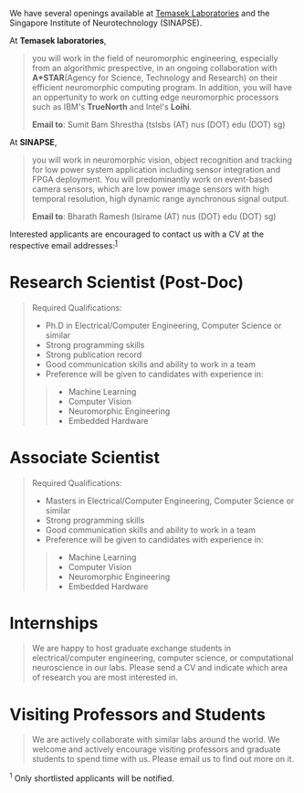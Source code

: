 <!--
.. title: Openings
.. slug: openings
.. date: 2019-01-22 18:54:19 UTC+08:00
.. tags: 
.. category: 
.. link: 
.. description: 
.. type: text
-->

<!--
We have several openings available at
[Temasek Laboratories](http://www.temasek-labs.nus.edu.sg/)
and the Singapore Institute of Neurotechnology (SINAPSE).
Interested applicants are encouraged to contact us with a CV at the following email addresses:<sup>[1](#applicaitonNote)</sup>
<table>
  <tr>
    <td><b> Temasek Laboratories : </b></th>
    <td>Sumit Bam Shrestha (tslsbs (AT) nus (DOT) edu (DOT) sg) </td>
  </tr>
  <tr>
    <td><b> SINAPSE : </b></th> 
    <td>Bharath Ramesh (lsirame (AT) nus (DOT) edu (DOT) sg) </td> 
  </tr>
</table> 
-->

We have several openings available at
[Temasek Laboratories](http://www.temasek-labs.nus.edu.sg/)
and the Singapore Institute of Neurotechnology (SINAPSE).

At __Temasek laboratories__,
>you will work in the field of neuromorphic engineering, especially from an algorithmic prespective,
>in an ongoing collaboration with __A*STAR__(Agency for Science, Technology and Research) on their efficient neuromorphic computing program.
>In addition, you will have an oppertunity to work on cutting edge neuromorphic processors such as IBM's __TrueNorth__ and Intel's __Loihi__.
>
>__Email to__: Sumit Bam Shrestha (tslsbs (AT) nus (DOT) edu (DOT) sg)

At __SINAPSE__,
>you will work in neuromorphic vision, object recognition and tracking for low power system application
>including sensor integration and FPGA deployment. 
>You will predominantly work on event-based camera sensors, which are low power image sensors with high temporal resolution, high dynamic range aynchronous signal output.
>
>__Email to__: Bharath Ramesh (lsirame (AT) nus (DOT) edu (DOT) sg)


Interested applicants are encouraged to contact us with a CV at the respective email addresses:<sup>[1](#applicaitonNote)</sup>

# Research Scientist (Post-Doc) #

>Required Qualifications:
>
>* Ph.D in Electrical/Computer Engineering, Computer Science or similar
>* Strong programming skills
>* Strong publication record
>* Good communication skills and ability to work in a team
>* Preference will be given to candidates with experience in:
>>	* Machine Learning
>>	* Computer Vision
>>	* Neuromorphic Engineering
>>	* Embedded Hardware
	
# Associate Scientist #

>Required Qualifications:
>
>* Masters in Electrical/Computer Engineering, Computer Science or similar
>* Strong programming skills
>* Good communication skills and ability to work in a team
>* Preference will be given to candidates with experience in:
>>	* Machine Learning
>>	* Computer Vision
>>	* Neuromorphic Engineering
>>	* Embedded Hardware

# Internships #

>We are happy to host graduate exchange students in 
>electrical/computer engineering, 
>computer science, or 
>computational neuroscience in our labs. 
>Please send a CV and indicate which area of research you are most interested in.

# Visiting Professors and Students #
>We are actively collaborate with similar labs around the world.
>We welcome and actively encourage visiting professors and graduate students to spend time with us. 
>Please email us to find out more on it.

<a name="applicaitonNote"><sup>1</sup></a> Only shortlisted applicants will be notified.
